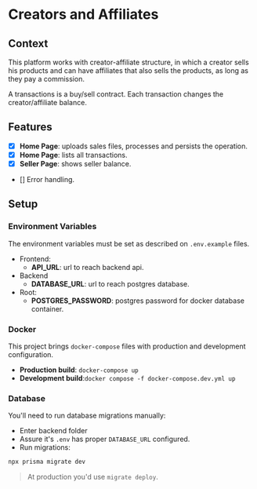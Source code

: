 # Creators and Affiliates

## Context

This platform works with creator-affiliate structure, in which a creator sells his products and can have affiliates that also sells the products, as long as they pay a commission.

A transactions is a buy/sell contract. Each transaction changes the creator/affiliate balance.

## Features

- [x] **Home Page**: uploads sales files, processes and persists the operation.
- [x] **Home Page**: lists all transactions.
- [x] **Seller Page**: shows seller balance.
- [] Error handling.

## Setup

### Environment Variables

The environment variables must be set as described on `.env.example` files. 

- Frontend:
  - **API_URL**: url to reach backend api.
- Backend
  - **DATABASE_URL**: url to reach postgres database.
- Root:
  - **POSTGRES_PASSWORD**: postgres password for docker database container.


### Docker

This project brings `docker-compose` files with production and development configuration.

- **Production build**: `docker-compose up`
- **Development build**:`docker compose -f docker-compose.dev.yml up`

### Database

You'll need to run database migrations manually:

- Enter backend folder
- Assure it's `.env` has proper `DATABASE_URL` configured.
- Run migrations:

```sh
npx prisma migrate dev
```

> At production you'd use `migrate deploy`.